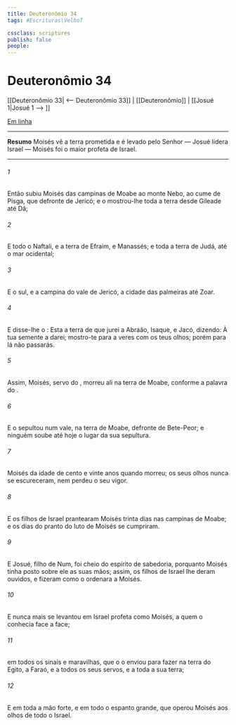 ```yaml
---
title: Deuteronômio 34
tags: #Escrituras\VelhoT

cssclass: scriptures
publish: false
people:
---
```


# Deuteronômio 34
[[Deuteronômio 33| <-- Deuteronômio 33]] | [[Deuteronômio]] | [[Josué 1|Josué 1 --> ]]

[Em linha](https://churchofjesuschrist.org/study/scriptures/ot/deut/34?lang=por)

---
__Resumo__
Moisés vê a terra prometida e é levado pelo Senhor — Josué lidera Israel — Moisés foi o maior profeta de Israel.

---
###### 1 
Então subiu Moisés das campinas de Moabe ao monte Nebo, ao cume de Pisga, que  defronte de Jericó; e o  mostrou-lhe toda a terra desde Gileade até Dã;

###### 2 
E todo o Naftali, e a terra de Efraim, e Manassés; e toda a terra de Judá, até o mar ocidental;

###### 3 
E o sul, e a campina do vale de Jericó, a cidade das palmeiras até Zoar.

###### 4 
E disse-lhe o : Esta  a terra de que jurei a Abraão, Isaque, e Jacó, dizendo: À tua semente a darei; mostro-te para a veres com os teus olhos; porém para lá não passarás.

###### 5 
Assim, Moisés, servo do , morreu ali na terra de Moabe, conforme a palavra do .

###### 6 
E o sepultou num vale, na terra de Moabe, defronte de Bete-Peor; e ninguém soube até hoje o lugar da sua sepultura.

###### 7 
 Moisés da idade de cento e vinte anos quando morreu; os seus olhos nunca se escureceram, nem perdeu o seu vigor.

###### 8 
E os filhos de Israel prantearam Moisés trinta dias nas campinas de Moabe; e os dias do pranto do luto de Moisés se cumpriram.

###### 9 
E Josué, filho de Num, foi cheio do espírito de sabedoria, porquanto Moisés tinha posto sobre ele as suas mãos; assim, os filhos de Israel lhe deram ouvidos, e fizeram como o  ordenara a Moisés.

###### 10 
E nunca mais se levantou em Israel profeta  como Moisés, a quem o  conhecia face a face;

###### 11 
 em todos os sinais e maravilhas, que o  o enviou para fazer na terra do Egito, a Faraó, e a todos os seus servos, e a toda a sua terra;

###### 12 
E em toda a mão forte, e em todo o espanto grande, que operou Moisés aos olhos de todo o Israel.

